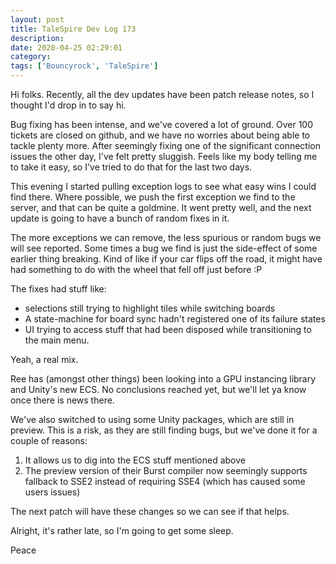 ```yaml
---
layout: post
title: TaleSpire Dev Log 173
description:
date: 2020-04-25 02:29:01
category:
tags: ['Bouncyrock', 'TaleSpire']
---
```


Hi folks. Recently, all the dev updates have been patch release notes, so I thought I'd drop in to say hi.

Bug fixing has been intense, and we've covered a lot of ground. Over 100 tickets are closed on github, and we have no worries about being able to tackle plenty more. After seemingly fixing one of the significant connection issues the other day, I've felt pretty sluggish. Feels like my body telling me to take it easy, so I've tried to do that for the last two days.

This evening I started pulling exception logs to see what easy wins I could find there. Where possible, we push the first exception we find to the server, and that can be quite a goldmine. It went pretty well, and the next update is going to have a bunch of random fixes in it.

The more exceptions we can remove, the less spurious or random bugs we will see reported. Some times a bug we find is just the side-effect of some earlier thing breaking. Kind of like if your car flips off the road, it might have had something to do with the wheel that fell off just before :P

The fixes had stuff like:
- selections still trying to highlight tiles while switching boards
- A state-machine for board sync hadn't registered one of its failure states
- UI trying to access stuff that had been disposed while transitioning to the main menu.

Yeah, a real mix.

Ree has (amongst other things) been looking into a GPU instancing library and Unity's new ECS. No conclusions reached yet, but we'll let ya know once there is news there.

We've also switched to using some Unity packages, which are still in preview. This is a risk, as they are still finding bugs, but we've done it for a couple of reasons:

1. It allows us to dig into the ECS stuff mentioned above
2. The preview version of their Burst compiler now seemingly supports fallback to SSE2 instead of requiring SSE4 (which has caused some users issues)

The next patch will have these changes so we can see if that helps.

Alright, it's rather late, so I'm going to get some sleep.

Peace
